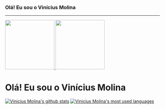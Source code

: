 ### Olá! Eu sou o Vinícius Molina
<hr/>
<div>
  <a href="https://github.com/vinimolina">        
    <img height="160em" src="https://github-readme-stats.vercel.app/api?username=vinimolina&show_icons=true&theme=gotham&include_all_commits=true&count_private=true"/>
    <img height="160em" src="https://github-readme-stats.vercel.app/api/top-langs/?username=vinimolina&layout=compact&langs_count=7&theme=gotham"/>
  </a>
</div>


# Olá! Eu sou o Vinícius Molina

[![Vinicius Molina's github stats](https://github-readme-stats.vercel.app/api?username=vinimolina&show_icons=true&theme=gotham&include_all_commits=true&count_private=true)](https://github.com/vinimolina)
[![Vinicius Molina's most used languages](https://github-readme-stats.vercel.app/api/top-langs/?username=vinimolina&layout=compact&langs_count=7&theme=gotham)](https://github.com/vinimolina)
